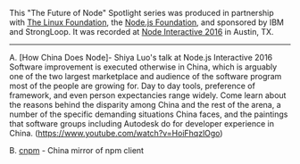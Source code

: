 This "The Future of Node" Spotlight series was produced in partnership with [The Linux Foundation](https://www.linuxfoundation.org/), the [Node.js Foundation](https://nodejs.org/en/foundation/), and sponsored by IBM and StrongLoop. It was recorded at [Node Interactive 2016](http://events.linuxfoundation.org/events/node-interactive) in Austin, TX.

---

A. [How China Does Node]- Shiya Luo's talk at Node.js Interactive 2016 
Software improvement is executed otherwise in China, which is arguably one of the two largest marketplace and audience of the software program most of the people are growing for. Day to day tools, preference of framework, and even person expectancies range widely. Come learn about the reasons behind the disparity among China and the rest of the arena, a number of the specific demanding situations China faces, and the paintings that software groups including Autodesk do for developer experience in China. (https://www.youtube.com/watch?v=HoiFhqzlOgo) 


B. [cnpm](https://github.com/cnpm/cnpm) - China mirror of npm client
